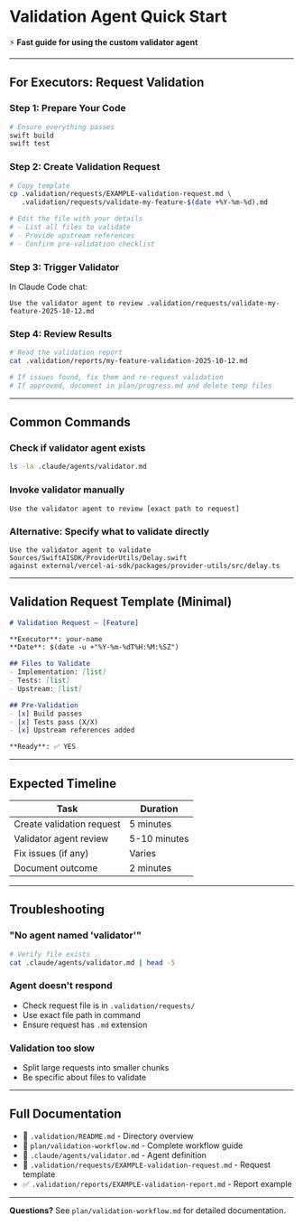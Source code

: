 # Validation Agent Quick Start

⚡ **Fast guide for using the custom validator agent**

---

## For Executors: Request Validation

### Step 1: Prepare Your Code
```bash
# Ensure everything passes
swift build
swift test
```

### Step 2: Create Validation Request
```bash
# Copy template
cp .validation/requests/EXAMPLE-validation-request.md \
   .validation/requests/validate-my-feature-$(date +%Y-%m-%d).md

# Edit the file with your details
# - List all files to validate
# - Provide upstream references
# - Confirm pre-validation checklist
```

### Step 3: Trigger Validator
In Claude Code chat:
```
Use the validator agent to review .validation/requests/validate-my-feature-2025-10-12.md
```

### Step 4: Review Results
```bash
# Read the validation report
cat .validation/reports/my-feature-validation-2025-10-12.md

# If issues found, fix them and re-request validation
# If approved, document in plan/progress.md and delete temp files
```

---

## Common Commands

### Check if validator agent exists
```bash
ls -la .claude/agents/validator.md
```

### Invoke validator manually
```
Use the validator agent to review [exact path to request]
```

### Alternative: Specify what to validate directly
```
Use the validator agent to validate Sources/SwiftAISDK/ProviderUtils/Delay.swift
against external/vercel-ai-sdk/packages/provider-utils/src/delay.ts
```

---

## Validation Request Template (Minimal)

```markdown
# Validation Request — [Feature]

**Executor**: your-name
**Date**: $(date -u +"%Y-%m-%dT%H:%M:%SZ")

## Files to Validate
- Implementation: [list]
- Tests: [list]
- Upstream: [list]

## Pre-Validation
- [x] Build passes
- [x] Tests pass (X/X)
- [x] Upstream references added

**Ready**: ✅ YES
```

---

## Expected Timeline

| Task | Duration |
|------|----------|
| Create validation request | 5 minutes |
| Validator agent review | 5-10 minutes |
| Fix issues (if any) | Varies |
| Document outcome | 2 minutes |

---

## Troubleshooting

### "No agent named 'validator'"
```bash
# Verify file exists
cat .claude/agents/validator.md | head -5
```

### Agent doesn't respond
- Check request file is in `.validation/requests/`
- Use exact file path in command
- Ensure request has `.md` extension

### Validation too slow
- Split large requests into smaller chunks
- Be specific about files to validate

---

## Full Documentation

- 📖 `.validation/README.md` - Directory overview
- 📘 `plan/validation-workflow.md` - Complete workflow guide
- 🤖 `.claude/agents/validator.md` - Agent definition
- 📝 `.validation/requests/EXAMPLE-validation-request.md` - Request template
- ✅ `.validation/reports/EXAMPLE-validation-report.md` - Report example

---

**Questions?** See `plan/validation-workflow.md` for detailed documentation.
